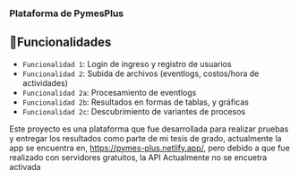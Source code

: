 ### Plataforma de PymesPlus
## :hammer:Funcionalidades 

- `Funcionalidad 1`: Login de ingreso y registro de usuarios
- `Funcionalidad 2`: Subida de archivos (eventlogs, costos/hora de actividades)
- `Funcionalidad 2a`: Procesamiento de eventlogs
- `Funcionalidad 2b`: Resultados en formas de tablas, y gráficas
- `Funcionalidad 2c`: Descubrimiento de variantes de procesos

Este proyecto es una plataforma que fue desarrollada para realizar pruebas y entregar los resultados como parte de mi tesis de grado,
actualmente la app se encuentra en, https://pymes-plus.netlify.app/, pero debido a que fue realizado con servidores gratuitos, la API
Actualmente no se encuetra activada
